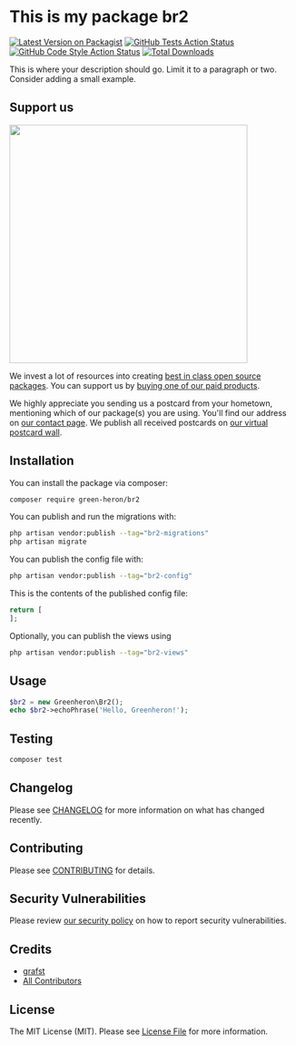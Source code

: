 # This is my package br2

[![Latest Version on Packagist](https://img.shields.io/packagist/v/green-heron/br2.svg?style=flat-square)](https://packagist.org/packages/green-heron/br2)
[![GitHub Tests Action Status](https://img.shields.io/github/actions/workflow/status/green-heron/br2/run-tests.yml?branch=main&label=tests&style=flat-square)](https://github.com/green-heron/br2/actions?query=workflow%3Arun-tests+branch%3Amain)
[![GitHub Code Style Action Status](https://img.shields.io/github/actions/workflow/status/green-heron/br2/fix-php-code-style-issues.yml?branch=main&label=code%20style&style=flat-square)](https://github.com/green-heron/br2/actions?query=workflow%3A"Fix+PHP+code+style+issues"+branch%3Amain)
[![Total Downloads](https://img.shields.io/packagist/dt/green-heron/br2.svg?style=flat-square)](https://packagist.org/packages/green-heron/br2)

This is where your description should go. Limit it to a paragraph or two. Consider adding a small example.

## Support us

[<img src="https://github-ads.s3.eu-central-1.amazonaws.com/br2.jpg?t=1" width="419px" />](https://spatie.be/github-ad-click/br2)

We invest a lot of resources into creating [best in class open source packages](https://spatie.be/open-source). You can support us by [buying one of our paid products](https://spatie.be/open-source/support-us).

We highly appreciate you sending us a postcard from your hometown, mentioning which of our package(s) you are using. You'll find our address on [our contact page](https://spatie.be/about-us). We publish all received postcards on [our virtual postcard wall](https://spatie.be/open-source/postcards).

## Installation

You can install the package via composer:

```bash
composer require green-heron/br2
```

You can publish and run the migrations with:

```bash
php artisan vendor:publish --tag="br2-migrations"
php artisan migrate
```

You can publish the config file with:

```bash
php artisan vendor:publish --tag="br2-config"
```

This is the contents of the published config file:

```php
return [
];
```

Optionally, you can publish the views using

```bash
php artisan vendor:publish --tag="br2-views"
```

## Usage

```php
$br2 = new Greenheron\Br2();
echo $br2->echoPhrase('Hello, Greenheron!');
```

## Testing

```bash
composer test
```

## Changelog

Please see [CHANGELOG](CHANGELOG.md) for more information on what has changed recently.

## Contributing

Please see [CONTRIBUTING](CONTRIBUTING.md) for details.

## Security Vulnerabilities

Please review [our security policy](../../security/policy) on how to report security vulnerabilities.

## Credits

- [grafst](https://github.com/grafst)
- [All Contributors](../../contributors)

## License

The MIT License (MIT). Please see [License File](LICENSE.md) for more information.
